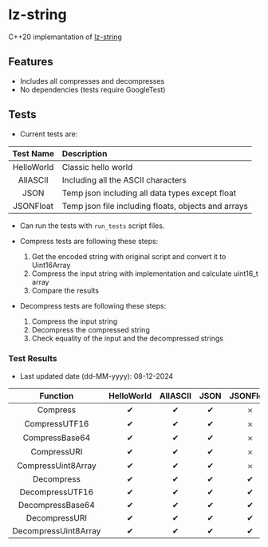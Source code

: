 # lz-string

C++20 implemantation of [lz-string](https://github.com/pieroxy/lz-string)

## Features

- Includes all compresses and decompresses
- No dependencies (tests require GoogleTest)

## Tests

- Current tests are:

| Test Name  | Description                                         |
| :--------: | :-------------------------------------------------- |
| HelloWorld | Classic hello world                                 |
|  AllASCII  | Including all the ASCII characters                  |
|    JSON    | Temp json including all data types except float     |
| JSONFloat  | Temp json file including floats, objects and arrays |

- Can run the tests with `run_tests` script files.

- Compress tests are following these steps:

  1. Get the encoded string with original script and convert it to Uint16Array
  2. Compress the input string with implementation and calculate uint16_t array
  3. Compare the results

- Decompress tests are following these steps:

  1. Compress the input string
  2. Decompress the compressed string
  3. Check equality of the input and the decompressed strings

### Test Results

- Last updated date (dd-MM-yyyy): 08-12-2024

|       Function       | HelloWorld | AllASCII | JSON | JSONFloat |
| :------------------: | :--------: | :------: | :--: | :-------: |
|       Compress       |     ✔     |    ✔    |  ✔  |     𐄂     |
|    CompressUTF16     |     ✔     |    ✔    |  ✔  |     𐄂     |
|    CompressBase64    |     ✔     |    ✔    |  ✔  |     𐄂     |
|     CompressURI      |     ✔     |    ✔    |  ✔  |     𐄂     |
|  CompressUint8Array  |     ✔     |    ✔    |  ✔  |     𐄂     |
|      Decompress      |     ✔     |    ✔    |  ✔  |    ✔     |
|   DecompressUTF16    |     ✔     |    ✔    |  ✔  |    ✔     |
|   DecompressBase64   |     ✔     |    ✔    |  ✔  |    ✔     |
|    DecompressURI     |     ✔     |    ✔    |  ✔  |    ✔     |
| DecompressUint8Array |     ✔     |    ✔    |  ✔  |    ✔     |
